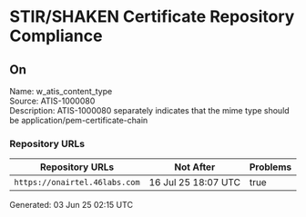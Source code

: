 # STIR/SHAKEN Certificate Repository Compliance

## On

Name: w_atis_content_type\
Source: ATIS-1000080\
Description: ATIS-1000080 separately indicates that the mime type should be application/pem-certificate-chain
### Repository URLs

| Repository URLs | Not After |  Problems | Link |
|-----------------|-----------|-----------|------|
| `https://onairtel.46labs.com` | 16&#160;Jul&#160;25&#160;18:07&#160;UTC | true | [view](../../REPOS/6c191e1608b921df9b334795414b01f105ef9d85/README.md) |


Generated: 03 Jun 25 02:15 UTC